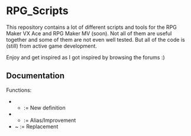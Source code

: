 # RPG_Scripts

This repository contains a lot of different scripts and tools for the RPG Maker VX Ace and RPG Maker MV (soon).
Not all of them are useful together and some of them are not even well tested.
But all of the code is (still) from active game development.

Enjoy and get inspired as I got inspired by browsing the forums :)

## Documentation

Functions: 
* * := New definition
* + := Alias/Improvement
* ~ := Replacement
